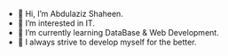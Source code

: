 - 👋 Hi, I’m Abdulaziz Shaheen.
- 👀 I’m interested in IT.
- 🌱 I’m currently learning DataBase & Web Development.
- 💞️ I always strive to develop myself for the better.


